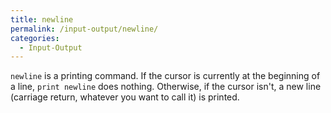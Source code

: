 ```yaml
---
title: newline
permalink: /input-output/newline/
categories: 
  - Input-Output
---
```


`newline` is a printing command. If the cursor is currently at the
beginning of a line, `print newline` does nothing. Otherwise, if the
cursor isn't, a new line (carriage return, whatever you want to call it)
is printed.
